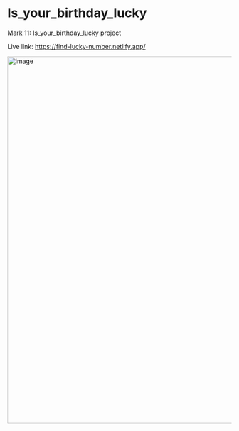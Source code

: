 # Is_your_birthday_lucky
Mark 11: Is_your_birthday_lucky project

Live link:
https://find-lucky-number.netlify.app/

<img width="827" alt="image" src="https://user-images.githubusercontent.com/9660782/179759128-43a5f445-28a5-4f57-aa92-607a2ced3ebd.png">

